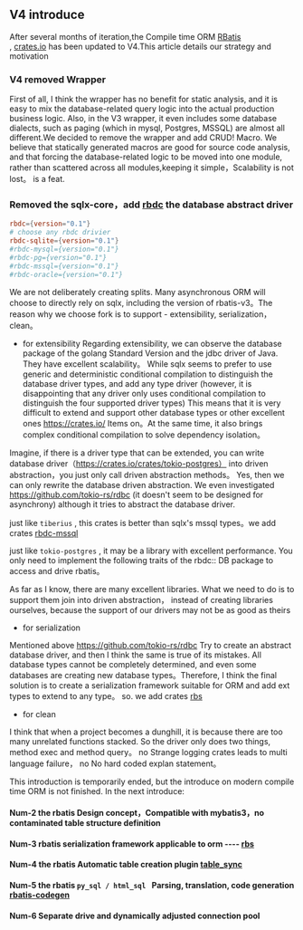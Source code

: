 ## V4 introduce

After several months of iteration,the Compile time ORM [RBatis](https://github.com/rbatis/rbatis)  
,    [crates.io](https://crates.io/crates/rbatis) has been updated to V4.This article details our strategy and motivation

###  V4 removed Wrapper

First of all, I think the wrapper has no benefit for static analysis, and it is easy to mix the database-related query logic into the actual production business logic. Also, in the V3 wrapper, it even includes some database dialects, such as paging (which in mysql, Postgres, MSSQL) are almost all different.We decided to remove the wrapper and add CRUD! Macro. We believe that statically generated macros are good for source code analysis, and that forcing the database-related logic to be moved into one module, rather than scattered across all modules,keeping it simple，Scalability is not lost。 is a feat.

###  Removed the sqlx-core，add  [rbdc](https://crates.io/crates/rbdc) the database abstract driver

```toml
rbdc={version="0.1"}
# choose any rbdc drivier
rbdc-sqlite={version="0.1"}
#rbdc-mysql={version="0.1"}
#rbdc-pg={version="0.1"}
#rbdc-mssql={version="0.1"}
#rbdc-oracle={version="0.1"}
```

We are not deliberately creating splits. Many asynchronous ORM will choose to directly rely on sqlx, including the version of rbatis-v3。The reason why we choose fork is to support - extensibility, serialization，clean。




* for extensibility
  Regarding extensibility, we can observe the database package of the golang Standard Version and the jdbc driver of Java. They have excellent scalability。
  While sqlx seems to prefer to use generic and deterministic conditional compilation to distinguish the database driver types, and add any type driver (however, it is disappointing that any driver only uses conditional compilation to distinguish the four supported driver types) This means that it is very difficult to extend and support other database types or other excellent ones https://crates.io/ Items on。At the same time, it also brings complex conditional compilation to solve dependency isolation。

Imagine, if there is a driver type that can be extended, you can write database driver（https://crates.io/crates/tokio-postgres） into driven abstraction，you just only call  driven abstraction methods。 Yes, then we can only rewrite the database driven abstraction. We even investigated https://github.com/tokio-rs/rdbc (it doesn't seem to be designed for asynchrony) although it tries to abstract the database driver.

just like ```tiberius``` , this crates is better than sqlx's mssql types。we add crates [rbdc-mssql](https://crates.io/crates/rbdc-mssql)

just like ```tokio-postgres``` , it may be a library with excellent performance. You only need to implement the following traits of the rbdc:: DB package to access and drive rbatis。

As far as I know, there are many excellent libraries. What we need to do is to support    them  join into driven abstraction，      instead of creating libraries ourselves, because the support of our drivers may not be as good as theirs

* for serialization

Mentioned above https://github.com/tokio-rs/rdbc Try to create an abstract database driver, and then I think the same is true of its mistakes. All database types cannot be completely determined, and even some databases are creating new database types。Therefore, I think the final solution is to create a serialization framework suitable for ORM and add ext types to extend to any type。
so. we add crates [rbs](https://crates.io/crates/rbs)

* for clean

I think that when a project becomes a dunghill, it is because there are too many unrelated functions stacked.
So the driver only does two things, method exec and method query。 no Strange logging crates leads to multi language failure，
no  No hard coded explan statement。

This introduction is temporarily ended, but the introduce on modern compile time ORM is not finished. In the next introduce:


####  Num-2 the rbatis Design concept，Compatible with mybatis3，no contaminated table structure definition
####  Num-3 rbatis serialization framework applicable to orm ----  [rbs](https://crates.io/crates/rbs)
####  Num-4 the rbatis Automatic table creation plugin [table_sync](https://github.com/rbatis/rbatis/blob/master/src/plugin/table_sync/sqlite_table_sync.rs)
####  Num-5 the rbatis ```py_sql / html_sql ``` Parsing, translation, code generation  [rbatis-codegen](https://github.com/rbatis/rbatis/tree/master/rbatis-codegen)
####  Num-6 Separate drive and dynamically adjusted connection pool